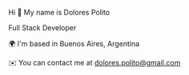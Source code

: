 
Hi 👋 My name is Dolores Polito

Full Stack Developer

🌍  I'm based in Buenos Aires, Argentina

✉️  You can contact me at dolores.polito@gmail.com








